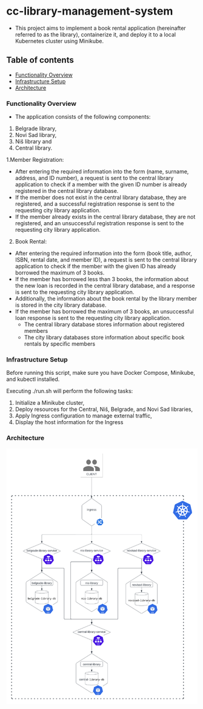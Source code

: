 # cc-library-management-system

- This project aims to implement a book rental application (hereinafter referred to as the library), containerize it, and deploy it to a local Kubernetes cluster using Minikube.


## Table of contents
* [Functionality Overview ](#functionality-overview)
* [Infrastructure Setup](#infrastructure-setup)
* [Architecture](#architecture)

### Functionality Overview 
- The application consists of the following components:
1. Belgrade library,
2. Novi Sad library,
3. Niš library and
4. Central library.

 1.Member Registration:
 - After entering the required information into the form (name, surname, address, and ID number), a request is sent to the central library application to check if a member with the given ID number is already registered in the central library database.
 - If the member does not exist in the central library database, they are registered, and a successful registration response is sent to the requesting city library application.
 - If the member already exists in the central library database, they are not registered, and an unsuccessful registration response is sent to the requesting city library application.
 2. Book Rental:
 - After entering the required information into the form (book title, author, ISBN, rental date, and member ID), a request is sent to the central library application to check if the member with the given ID has already borrowed the maximum of 3 books.
 - If the member has borrowed less than 3 books, the information about the new loan is recorded in the central library database, and a response is sent to the requesting city library application. 
 - Additionally, the information about the book rental by the library member is stored in the city library database.
 - If the member has borrowed the maximum of 3 books, an unsuccessful loan response is sent to the requesting city library application.
    * The central library database stores information about registered members
    * The city library databases store information about specific book rentals by specific members

### Infrastructure Setup
Before running this script, make sure you have Docker Compose, Minikube, and kubectl installed.

Executing ./run.sh will perform the following tasks:

1. Initialize a Minikube cluster,
2. Deploy resources for the Central, Niš, Belgrade, and Novi Sad libraries,
3. Apply Ingress configuration to manage external traffic,
4. Display the host information for the Ingress

### Architecture
![architecture](/docs/arch.png)
